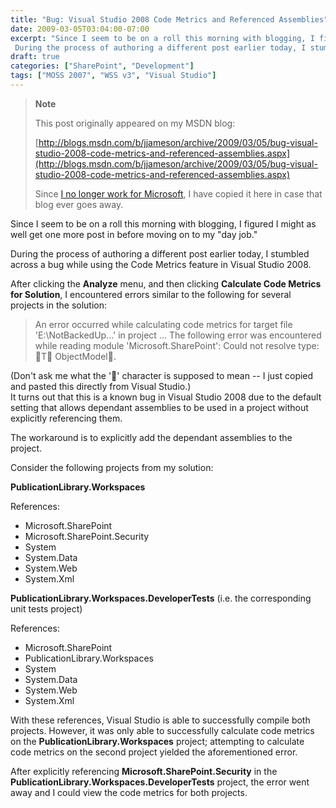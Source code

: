 ```yaml
---
title: "Bug: Visual Studio 2008 Code Metrics and Referenced Assemblies"
date: 2009-03-05T03:04:00-07:00
excerpt: "Since I seem to be on a roll this morning with blogging, I figured I might as well get one more post in before moving on to my \"day job.\" 
 During the process of authoring a different post earlier today, I stumbled across a bug while using the Code Metrics..."
draft: true
categories: ["SharePoint", "Development"]
tags: ["MOSS 2007", "WSS v3", "Visual Studio"]
---
```


> **Note**
>
> This post originally appeared on my MSDN blog:
>
> [http://blogs.msdn.com/b/jjameson/archive/2009/03/05/bug-visual-studio-2008-code-metrics-and-referenced-assemblies.aspx](http://blogs.msdn.com/b/jjameson/archive/2009/03/05/bug-visual-studio-2008-code-metrics-and-referenced-assemblies.aspx)
>
> Since [I no longer work for Microsoft](/blog/jjameson/2011/09/02/last-day-with-microsoft), I have copied it here in case that blog ever goes away.

Since I seem to be on a roll this morning with blogging, I figured I might as well get one more post in before moving on to my "day job."

During the process of authoring a different post earlier today, I stumbled across a bug while using the Code Metrics feature in Visual Studio 2008.

After clicking the **Analyze** menu, and then clicking **Calculate Code Metrics for Solution**, I encountered errors similar to the following for several projects in the solution:

> An error occurred while calculating code metrics for target file 'E:\NotBackedUp\...' in project ... The following error was encountered while reading module 'Microsoft.SharePoint': Could not resolve type: T ObjectModel.

(Don't ask me what the '' character is supposed to mean -- I just copied and pasted this directly from Visual Studio.)  
It turns out that this is a known bug in Visual Studio 2008 due to the default setting that allows dependant assemblies to be used in a project without explicitly referencing them.

The workaround is to explicitly add the dependant assemblies to the project.

Consider the following projects from my solution:

**PublicationLibrary.Workspaces**

References:

- Microsoft.SharePoint
- Microsoft.SharePoint.Security
- System
- System.Data
- System.Web
- System.Xml

**PublicationLibrary.Workspaces.DeveloperTests** (i.e. the corresponding unit tests project)

References:

- Microsoft.SharePoint
- PublicationLibrary.Workspaces
- System
- System.Data
- System.Web
- System.Xml

With these references, Visual Studio is able to successfully compile both projects. However, it was only able to successfully calculate code metrics on the **PublicationLibrary.Workspaces** project; attempting to calculate code metrics on the second project yielded the aforementioned error.

After explicitly referencing **Microsoft.SharePoint.Security** in the **PublicationLibrary.Workspaces.DeveloperTests** project, the error went away and I could view the code metrics for both projects.

